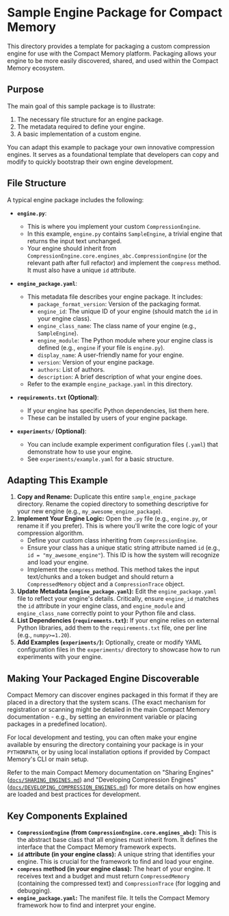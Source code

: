 # Sample Engine Package for Compact Memory

This directory provides a template for packaging a custom compression engine for use with the Compact Memory platform. Packaging allows your engine to be more easily discovered, shared, and used within the Compact Memory ecosystem.

## Purpose

The main goal of this sample package is to illustrate:
1.  The necessary file structure for an engine package.
2.  The metadata required to define your engine.
3.  A basic implementation of a custom engine.

You can adapt this example to package your own innovative compression engines.
It serves as a foundational template that developers can copy and modify to quickly bootstrap their own engine development.

## File Structure

A typical engine package includes the following:

*   **`engine.py`**:
    *   This is where you implement your custom `CompressionEngine`.
    *   In this example, `engine.py` contains `SampleEngine`, a trivial engine that returns the input text unchanged.
    *   Your engine should inherit from `CompressionEngine.core.engines_abc.CompressionEngine` (or the relevant path after full refactor) and implement the `compress` method. It must also have a unique `id` attribute.

*   **`engine_package.yaml`**:
    *   This metadata file describes your engine package. It includes:
        *   `package_format_version`: Version of the packaging format.
        *   `engine_id`: The unique ID of your engine (should match the `id` in your engine class).
        *   `engine_class_name`: The class name of your engine (e.g., `SampleEngine`).
        *   `engine_module`: The Python module where your engine class is defined (e.g., `engine` if your file is `engine.py`).
        *   `display_name`: A user-friendly name for your engine.
        *   `version`: Version of your engine package.
        *   `authors`: List of authors.
        *   `description`: A brief description of what your engine does.
    *   Refer to the example `engine_package.yaml` in this directory.

*   **`requirements.txt` (Optional)**:
    *   If your engine has specific Python dependencies, list them here.
    *   These can be installed by users of your engine package.

*   **`experiments/` (Optional)**:
    *   You can include example experiment configuration files (`.yaml`) that demonstrate how to use your engine.
    *   See `experiments/example.yaml` for a basic structure.

## Adapting This Example

1. **Copy and Rename:** Duplicate this entire `sample_engine_package` directory. Rename the copied directory to something descriptive for your new engine (e.g., `my_awesome_engine_package`).
2. **Implement Your Engine Logic:** Open the `.py` file (e.g., `engine.py`, or rename it if you prefer). This is where you'll write the core logic of your compression algorithm.
    *   Define your custom class inheriting from `CompressionEngine`.
    *   Ensure your class has a unique static string attribute named `id` (e.g., `id = "my_awesome_engine"`). This ID is how the system will recognize and load your engine.
    *   Implement the `compress` method. This method takes the input text/chunks and a token budget and should return a `CompressedMemory` object and a `CompressionTrace` object.
3. **Update Metadata (`engine_package.yaml`):** Edit the `engine_package.yaml` file to reflect your engine's details. Critically, ensure `engine_id` matches the `id` attribute in your engine class, and `engine_module` and `engine_class_name` correctly point to your Python file and class.
4. **List Dependencies (`requirements.txt`):** If your engine relies on external Python libraries, add them to the `requirements.txt` file, one per line (e.g., `numpy>=1.20`).
5. **Add Examples (`experiments/`):** Optionally, create or modify YAML configuration files in the `experiments/` directory to showcase how to run experiments with your engine.

## Making Your Packaged Engine Discoverable

Compact Memory can discover engines packaged in this format if they are placed in a directory that the system scans. (The exact mechanism for registration or scanning might be detailed in the main Compact Memory documentation - e.g., by setting an environment variable or placing packages in a predefined location).

For local development and testing, you can often make your engine available by ensuring the directory containing your package is in your `PYTHONPATH`, or by using local installation options if provided by Compact Memory's CLI or main setup.

Refer to the main Compact Memory documentation on "Sharing Engines" ([`docs/SHARING_ENGINES.md`](../../docs/SHARING_ENGINES.md)) and "Developing Compression Engines" ([`docs/DEVELOPING_COMPRESSION_ENGINES.md`](../../docs/DEVELOPING_COMPRESSION_ENGINES.md)) for more details on how engines are loaded and best practices for development.

## Key Components Explained

*   **`CompressionEngine` (from `CompressionEngine.core.engines_abc`):** This is the abstract base class that all engines must inherit from. It defines the interface that the Compact Memory framework expects.
*   **`id` attribute (in your engine class):** A unique string that identifies your engine. This is crucial for the framework to find and load your engine.
*   **`compress` method (in your engine class):** The heart of your engine. It receives text and a budget and must return `CompressedMemory` (containing the compressed text) and `CompressionTrace` (for logging and debugging).
*   **`engine_package.yaml`:** The manifest file. It tells the Compact Memory framework how to find and interpret your engine.
